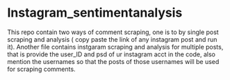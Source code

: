# Instagram_sentimentanalysis
This repo contain two ways of comment scraping, one is to by single post scraping and analysis ( copy paste the link of any instagram post and run it).
Another file contains instgaram scraping and analysis for multiple posts, that is provide the user_ID and psd of ur instagram acct in the code, also mention the usernames so that the posts of those usernames will be used for scraping comments.

